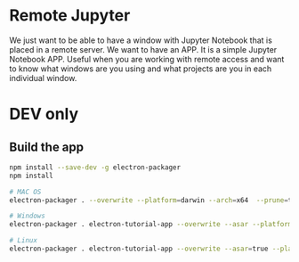 # Remote Jupyter

We just want to be able to have a window with Jupyter Notebook that is placed in a remote server. We want to have an APP. It is a simple Jupyter Notebook APP. Useful when you are working with remote access and want to know what windows are you using and what projects are you in each individual window.

# DEV only

## Build the app

```bash
npm install --save-dev -g electron-packager
npm install

# MAC OS
electron-packager . --overwrite --platform=darwin --arch=x64  --prune=true --out=release-builds

# Windows
electron-packager . electron-tutorial-app --overwrite --asar --platform=win32 --arch=ia32 --icon=assets/icons/win/icon.ico --prune=true --out=release-builds --version-string.CompanyName=CE --version-string.FileDescription=CE --version-string.ProductName="Session Manager"

# Linux
electron-packager . electron-tutorial-app --overwrite --asar=true --platform=linux --arch=x64 --icon=assets/icons/png/1024x1024.png --prune=true --out=release-builds
```
